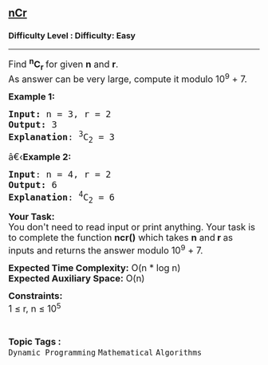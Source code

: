 <h2><a href="https://www.geeksforgeeks.org/problems/ncr2132/1?page=14&status=unsolved&sortBy=accuracy">nCr</a></h2><h3>Difficulty Level : Difficulty: Easy</h3><hr><div class="problems_problem_content__Xm_eO"><p><span style="font-size:18px">Find <strong><sup>n</sup>C<sub>r</sub>&nbsp;</strong>for given <strong>n</strong> and <strong>r</strong>.<br>
As answer can be very large, compute it modulo 10<sup>9</sup> + 7.</span></p>

<p><span style="font-size:18px"><strong>Example 1:</strong></span></p>

<pre><span style="font-size:18px"><strong>Input: </strong>n = 3, r = 2
<strong>Output:</strong> 3
<strong>Explanation</strong>: <sup>3</sup>C<sub>2</sub>&nbsp;= 3 </span></pre>

<p><span style="font-size:18px">â€‹<strong>Example 2:</strong></span></p>

<pre><span style="font-size:18px"><strong>Input</strong>: n = 4, r = 2
<strong>Output:</strong> 6
<strong>Explanation</strong>: <sup>4</sup>C<sub>2</sub>&nbsp;= 6 </span></pre>

<p><span style="font-size:18px"><strong>Your Task:&nbsp;&nbsp;</strong><br>
You don't need to read input or print anything. Your task is to complete the function&nbsp;<strong>ncr()</strong>&nbsp;which takes <strong>n</strong> and<strong> r&nbsp;</strong>as inputs and returns the answer modulo&nbsp;10<sup>9</sup> + 7.</span></p>

<p><span style="font-size:18px"><strong>Expected Time Complexity:</strong>&nbsp;O(n * log n)<br>
<strong>Expected Auxiliary Space:</strong>&nbsp;O(n)</span></p>

<p><span style="font-size:18px"><strong>Constraints:</strong><br>
1 ≤ r, n ≤ 10<sup>5</sup></span></p>
</div><br><p><span style=font-size:18px><strong>Topic Tags : </strong><br><code>Dynamic Programming</code>&nbsp;<code>Mathematical</code>&nbsp;<code>Algorithms</code>&nbsp;